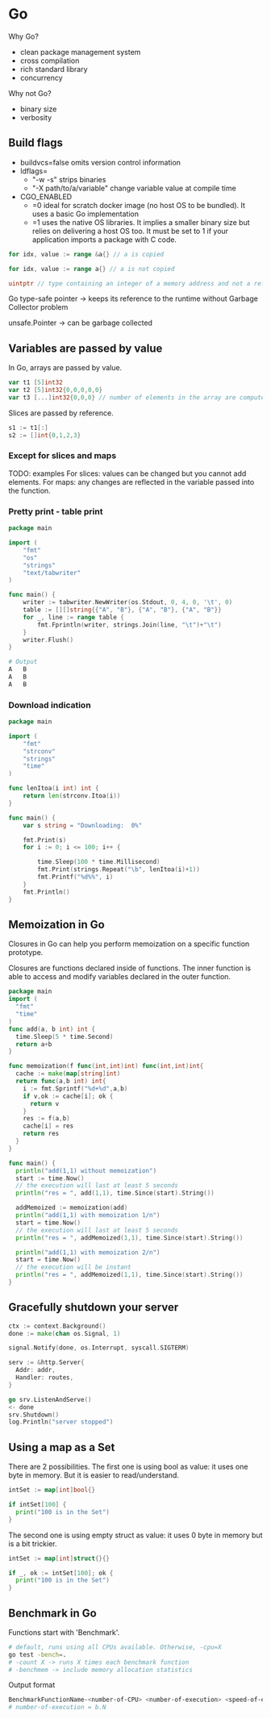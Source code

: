 # Go

Why Go?
- clean package management system
- cross compilation
- rich standard library
- concurrency

Why not Go?
- binary size
- verbosity

## Build flags

- buildvcs=false omits version control information
- ldflags=
  - "-w -s" strips binaries
  - "-X path/to/a/variable" change variable value at compile time
- CGO_ENABLED
  - =0 ideal for scratch docker image (no host OS to be bundled). It uses a basic Go implementation
  - =1 uses the native OS libraries. It implies a smaller binary size but relies on delivering a host OS too. It must be set to 1 if your application imports a package with C code.



```go
for idx, value := range &a{} // a is copied

for idx, value := range a{} // a is not copied
```



```go
uintptr // type containing an integer of a memory address and not a reference to a pointer
```

Go type-safe pointer → keeps its reference to the runtime without Garbage Collector problem

unsafe.Pointer → can be garbage collected

## Variables are passed by value

In Go, arrays are passed by value.

```Go
var t1 [5]int32
var t2 [5]int32{0,0,0,0,0}
var t3 [...]int32{0,0,0} // number of elements in the array are computed at compile time
```

Slices are passed by reference.
```Go
s1 := t1[:]
s2 := []int{0,1,2,3}
```

### Except for slices and maps

TODO: examples
For slices: values can be changed but you cannot add elements.
For maps: any changes are reflected in the variable passed into the function.

### Pretty print - table print

```Go
package main

import (
	"fmt"
	"os"
	"strings"
	"text/tabwriter"
)

func main() {
	writer := tabwriter.NewWriter(os.Stdout, 0, 4, 0, '\t', 0)
	table := [][]string{{"A", "B"}, {"A", "B"}, {"A", "B"}}
	for _, line := range table {
		fmt.Fprintln(writer, strings.Join(line, "\t")+"\t")
	}
	writer.Flush()
}
```

```bash
# Output
A	B
A	B
A	B
```

### Download indication

```Go
package main

import (
	"fmt"
	"strconv"
	"strings"
	"time"
)

func lenItoa(i int) int {
	return len(strconv.Itoa(i))
}

func main() {
	var s string = "Downloading:  0%"

	fmt.Print(s)
	for i := 0; i <= 100; i++ {

		time.Sleep(100 * time.Millisecond)
		fmt.Print(strings.Repeat("\b", lenItoa(i)+1))
		fmt.Printf("%d%%", i)
	}
	fmt.Println()
}

```


## Memoization in Go

Closures in Go can help you perform memoization on a specific function prototype.

Closures are functions declared inside of functions. The inner function is able to access and modify variables declared in the outer function.

```Go
package main
import (
  "fmt"
  "time"
)
func add(a, b int) int {
  time.Sleep(5 * time.Second)
  return a+b
}

func memoization(f func(int,int)int) func(int,int)int{
  cache := make(map[string]int)
  return func(a,b int) int{
    i := fmt.Sprintf("%d+%d",a,b)
    if v,ok := cache[i]; ok {
      return v
    }
    res := f(a,b)
    cache[i] = res
    return res
  }
}

func main() {
  println("add(1,1) without memoization")
  start := time.Now()
  // the execution will last at least 5 seconds
  println("res = ", add(1,1), time.Since(start).String())

  addMemoized := memoization(add)
  println("add(1,1) with memoization 1/n")
  start = time.Now()
  // the execution will last at least 5 seconds
  println("res = ", addMemoized(1,1), time.Since(start).String())

  println("add(1,1) with memoization 2/n")
  start = time.Now()
  // the execution will be instant
  println("res = ", addMemoized(1,1), time.Since(start).String())
}
```

## Gracefully shutdown your server

```Go
ctx := context.Background()
done := make(chan os.Signal, 1)

signal.Notify(done, os.Interrupt, syscall.SIGTERM)

serv := &http.Server{
  Addr: addr,
  Handler: routes,
}

go srv.ListenAndServe()
<- done
srv.Shutdown()
log.Println("server stopped")
```

## Using a map as a Set

There are 2 possibilities.
The first one is using bool as value: it uses one byte in memory. But it is easier to read/understand.

```Go
intSet := map[int]bool{}

if intSet[100] {
  print("100 is in the Set")
}
```

The second one is using empty struct as value: it uses 0 byte in memory but is a bit trickier.

```Go
intSet := map[int]struct{}{}

if _, ok := intSet[100]; ok {
  print("100 is in the Set")
}
```


## Benchmark in Go

Functions start with 'Benchmark'.

```bash
# default, runs using all CPUs available. Otherwise, -cpu=X
go test -bench=.
# -count X -> runs X times each benchmark function
# -benchmem -> include memory allocation statistics
```

Output format


```bash
BenchmarkFunctionName-<number-of-CPU> <number-of-execution> <speed-of-each-operation>
# number-of-execution = b.N
```